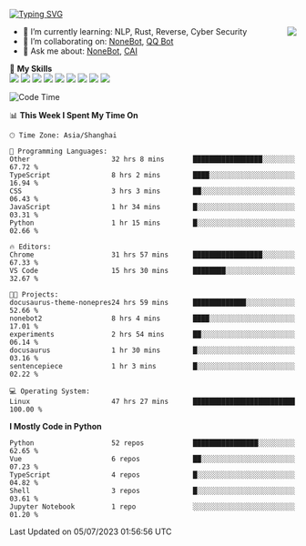 [![Typing SVG](https://readme-typing-svg.herokuapp.com?size=25&duration=2500&color=8C43EA&vCenter=true&width=200&height=40&lines=Hi+there+%F0%9F%91%8B%F0%9F%8F%BB;I'm+yanyongyu)](https://git.io/typing-svg)

<a href="#">
  <img align="right" src="https://github-readme-stats.vercel.app/api?username=yanyongyu&count_private=true&show_icons=true&bg_color=15,f2f7fd,E0EAFC" />
</a>

- 🌱 I’m currently learning: NLP, Rust, Reverse, Cyber Security
- 👯 I’m collaborating on: [NoneBot](https://github.com/nonebot), [QQ Bot](https://github.com/Mrs4s/go-cqhttp)
- 💬 Ask me about: [NoneBot](https://github.com/nonebot), [CAI](https://github.com/cscs181/CAI)

🌟 **My Skills**  
![](https://img.shields.io/badge/-Python-3e74a2?style=flat-square&logo=Python&logoColor=fff)
![](https://img.shields.io/badge/-Node.js-339933?style=flat-square&logo=Node.js&logoColor=fff)
![](https://img.shields.io/badge/-Vue-4fc08d?style=flat-square&logo=Vue.js&logoColor=fff)
![](https://img.shields.io/badge/-React-2d98ce?style=flat-square&logo=React&logoColor=fff)
![](https://img.shields.io/badge/-Docker-2496ED?style=flat-square&logo=Docker&logoColor=fff)
![](https://img.shields.io/badge/-Linux-000000?style=flat-square&logo=Linux&logoColor=fff)
![](https://img.shields.io/badge/-MySQL-4479A1?style=flat-square&logo=MySQL&logoColor=fff)
![](https://img.shields.io/badge/-Redis-DC382D?style=flat-square&logo=Redis&logoColor=fff)
![](https://img.shields.io/badge/-MongoDB-47A248?style=flat-square&logo=MongoDB&logoColor=fff)

<!--START_SECTION:waka-->
![Code Time](http://img.shields.io/badge/Code%20Time-4%2C400%20hrs%2023%20mins-blue)

📊 **This Week I Spent My Time On** 

```text
🕑︎ Time Zone: Asia/Shanghai

💬 Programming Languages: 
Other                    32 hrs 8 mins       █████████████████░░░░░░░░   67.72 % 
TypeScript               8 hrs 2 mins        ████░░░░░░░░░░░░░░░░░░░░░   16.94 % 
CSS                      3 hrs 3 mins        ██░░░░░░░░░░░░░░░░░░░░░░░   06.43 % 
JavaScript               1 hr 34 mins        █░░░░░░░░░░░░░░░░░░░░░░░░   03.31 % 
Python                   1 hr 15 mins        █░░░░░░░░░░░░░░░░░░░░░░░░   02.66 % 

🔥 Editors: 
Chrome                   31 hrs 57 mins      █████████████████░░░░░░░░   67.33 % 
VS Code                  15 hrs 30 mins      ████████░░░░░░░░░░░░░░░░░   32.67 % 

🐱‍💻 Projects: 
docusaurus-theme-nonepres24 hrs 59 mins      █████████████░░░░░░░░░░░░   52.66 % 
nonebot2                 8 hrs 4 mins        ████░░░░░░░░░░░░░░░░░░░░░   17.01 % 
experiments              2 hrs 54 mins       ██░░░░░░░░░░░░░░░░░░░░░░░   06.14 % 
docusaurus               1 hr 30 mins        █░░░░░░░░░░░░░░░░░░░░░░░░   03.16 % 
sentencepiece            1 hr 3 mins         █░░░░░░░░░░░░░░░░░░░░░░░░   02.22 % 

💻 Operating System: 
Linux                    47 hrs 27 mins      █████████████████████████   100.00 % 
```

**I Mostly Code in Python** 

```text
Python                   52 repos            ████████████████░░░░░░░░░   62.65 % 
Vue                      6 repos             ██░░░░░░░░░░░░░░░░░░░░░░░   07.23 % 
TypeScript               4 repos             █░░░░░░░░░░░░░░░░░░░░░░░░   04.82 % 
Shell                    3 repos             █░░░░░░░░░░░░░░░░░░░░░░░░   03.61 % 
Jupyter Notebook         1 repo              ░░░░░░░░░░░░░░░░░░░░░░░░░   01.20 % 
```




 Last Updated on 05/07/2023 01:56:56 UTC
<!--END_SECTION:waka-->
